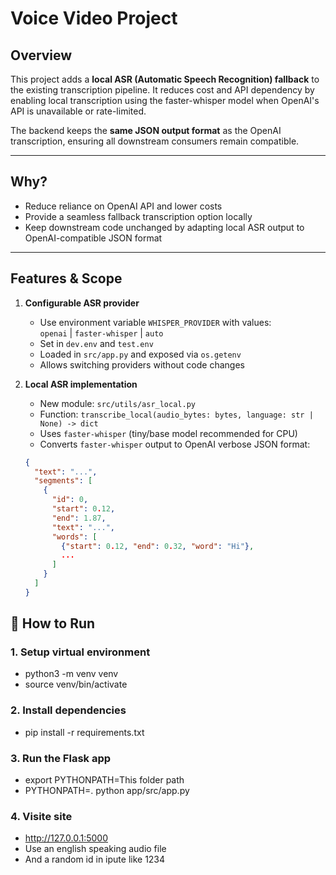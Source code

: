 # Voice Video Project
## Overview

This project adds a **local ASR (Automatic Speech Recognition) fallback** to the existing transcription pipeline. It reduces cost and API dependency by enabling local transcription using the faster-whisper model when OpenAI's API is unavailable or rate-limited.

The backend keeps the **same JSON output format** as the OpenAI transcription, ensuring all downstream consumers remain compatible.

---

## Why?

- Reduce reliance on OpenAI API and lower costs
- Provide a seamless fallback transcription option locally
- Keep downstream code unchanged by adapting local ASR output to OpenAI-compatible JSON format

---

## Features & Scope

1. **Configurable ASR provider**

   - Use environment variable `WHISPER_PROVIDER` with values:  
     `openai` | `faster-whisper` | `auto`  
   - Set in `dev.env` and `test.env`
   - Loaded in `src/app.py` and exposed via `os.getenv`
   - Allows switching providers without code changes

2. **Local ASR implementation**

   - New module: `src/utils/asr_local.py`
   - Function: `transcribe_local(audio_bytes: bytes, language: str | None) -> dict`
   - Uses `faster-whisper` (tiny/base model recommended for CPU)
   - Converts `faster-whisper` output to OpenAI verbose JSON format:

   ```json
   {
     "text": "...",
     "segments": [
       {
         "id": 0,
         "start": 0.12,
         "end": 1.87,
         "text": "...",
         "words": [
           {"start": 0.12, "end": 0.32, "word": "Hi"},
           ...
         ]
       }
     ]
   }


## 🚀 How to Run

### 1. Setup virtual environment

   - python3 -m venv venv
   - source venv/bin/activate

### 2. Install dependencies

   - pip install -r requirements.txt

### 3. Run the Flask app

   - export PYTHONPATH=This folder path
   - PYTHONPATH=. python app/src/app.py 

### 4. Visite site
   - http://127.0.0.1:5000
   - Use an english speaking audio file 
   - And a random id in ipute like 1234

